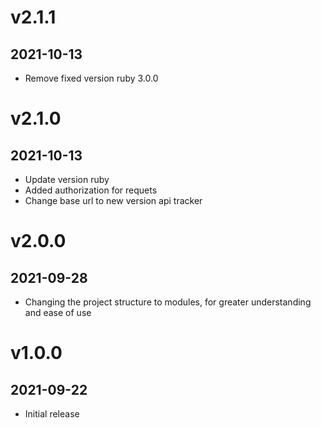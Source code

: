 # v2.1.1
## 2021-10-13
* Remove fixed version ruby 3.0.0

# v2.1.0
## 2021-10-13
* Update version ruby
* Added authorization for requets
* Change base url to new version api tracker

# v2.0.0
## 2021-09-28
* Changing the project structure to modules, for greater understanding and ease of use

# v1.0.0
## 2021-09-22
* Initial release